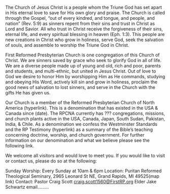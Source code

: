 The Church of Jesus Christ is a people whom the Triune God has set apart in His eternal love to save for His own glory and praise. The Church is called through the Gospel, “out of every kindred, and tongue, and people, and nation” (Rev. 5:9) as sinners repent from their sins and trust in Christ as Lord and Savior. All who trust in Christ receive the forgiveness of their sins, eternal life, and every spiritual blessing in heaven (Eph. 1:3). This people are new creations in Christ who grow in holiness, serve God, seek the salvation of souls, and assemble to worship the Triune God in Christ.  

First Reformed Presbyterian Church is one congregation of this Church of Christ. We are sinners saved by grace who seek to glorify God in all of life. We are a diverse people made up of young and old, rich and poor, parents and students, and multi-ethnic, but united in Jesus Christ. Out of love to God we desire to honor Him by worshipping Him as He commands, studying and obeying His Word, actively kill sin and grow in holiness, proclaim the good news of salvation to lost sinners, and serve in the Church with the gifts He has given us. 

Our Church is a member of the Reformed Presbyterian Church of North America (hyperlink). This is a denomination that has existed in the USA & Canada since (date). The RPCNA currently has ??? congregations, missions, and church plants active in the USA, Canada, Japan, South Sudan, Pakistan, India, & Chile. As a denomination we confess the Westminster Standards and the RP Testimony (hyperlink) as a summary of the Bible’s teaching concerning doctrine, worship, and church government. For further information on our denomination and what we believe please see the following link. 

We welcome all visitors and would love to meet you. If you would like to visit or contact us, please do so at the following: 

Sunday Worship: 	Every Sunday at 10am & 6pm
Location: 		Puritan Reformed Theological Seminary, 2965 Leonard St NE, Grand Rapids, MI 49525(map link)
Contact: 		Pastor Craig Scott craig.scott1560@FirstRP.org 
			Elder Jake Schwartz email………